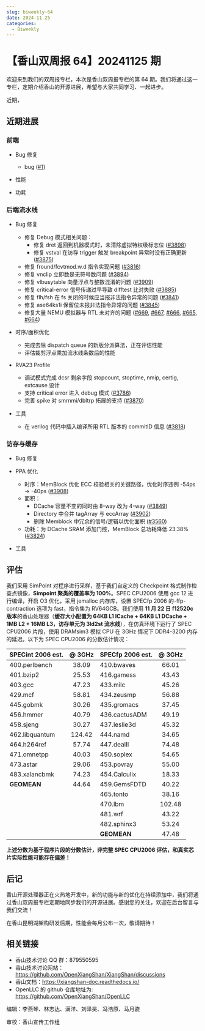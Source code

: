 ```yaml
---
slug: biweekly-64
date: 2024-11-25
categories:
  - Biweekly
---
```


# 【香山双周报 64】20241125 期

欢迎来到我们的双周报专栏，本次是香山双周报专栏的第 64 期。我们将通过这一专栏，定期介绍香山的开源进展，希望与大家共同学习、一起进步。

近期，


<!-- more -->

## 近期进展

### 前端

- Bug 修复
    - bug ([#1](https://github.com/OpenXiangShan/XiangShan/pull/1))

- 性能

- 功耗

### 后端流水线

- Bug 修复
    - 修复 Debug 模式相关问题：
        - 修复 dret 返回到机器模式时，未清除虚拟特权级标志位 ([#3898](https://github.com/OpenXiangShan/XiangShan/pull/3898))
        - 修复 vstval 在访存 trigger 触发 breakpoint 异常时没有正确更新 ([#3875](https://github.com/OpenXiangShan/XiangShan/pull/3875))
    - 修复 fround/fcvtmod.w.d 指令实现问题 ([#3816](https://github.com/OpenXiangShan/XiangShan/pull/3816))
    - 修复 vnclip 立即数是无符号数问题 ([#3894](https://github.com/OpenXiangShan/XiangShan/pull/3894))
    - 修复 vlbusytable 向量浮点与整数混淆的问题 ([#3909](https://github.com/OpenXiangShan/XiangShan/pull/3909))
    - 修复 critical-error 信号传递过早导致 difftest 比对失败 ([#3885](https://github.com/OpenXiangShan/XiangShan/pull/3885))
    - 修复 flh/fsh 在 fs 关闭的时候应当报非法指令异常的问题 ([#3841](https://github.com/OpenXiangShan/XiangShan/pull/3841))
    - 修复 ase64ks1i 保留位未报非法指令异常的问题 ([#3845](https://github.com/OpenXiangShan/XiangShan/pull/3845))
    - 修复大量 NEMU 模拟器与 RTL 未对齐的问题 ([#669](https://github.com/OpenXiangShan/NEMU/pull/669), [#667](https://github.com/OpenXiangShan/NEMU/pull/667), [#666](https://github.com/OpenXiangShan/NEMU/pull/666), [#665](https://github.com/OpenXiangShan/NEMU/pull/665), [#664](https://github.com/OpenXiangShan/NEMU/pull/664))

- 时序/面积优化
    - 完成去除 dispatch queue 的新版分派算法，正在评估性能
    - 评估裁剪浮点乘加流水线条数后的性能

- RVA23 Profile
    - 调试模式完成 dcsr 剩余字段 stopcount, stoptime, nmip, certig, extcause 设计
    - 支持 critical error 进入 debug 模式 ([#3786](https://github.com/OpenXiangShan/XiangShan/pull/3786))
    - 完善 spike 对 smrnmi/dbltrp 拓展的支持 ([#3870](https://github.com/OpenXiangShan/XiangShan/pull/3870))

- 工具
    - 在 verilog 代码中插入编译所用 RTL 版本的 commitID 信息 ([#3818](https://github.com/OpenXiangShan/XiangShan/pull/3818))

### 访存与缓存

- Bug 修复

- PPA 优化
    - 时序：MemBlock 优化 ECC 校验相关的关键路径，优化时序违例 -54ps -> -40ps ([#3908](https://github.com/OpenXiangShan/XiangShan/pull/3908))
    - 面积：
      - DCache 容量不变的同时由 8-way 改为 4-way ([#3849](https://github.com/OpenXiangShan/XiangShan/pull/3849))
      - Directory 中合并 tagArray 与 eccArray ([#3902](https://github.com/OpenXiangShan/XiangShan/pull/3902))
      - 删除 Memblock 中冗余的信号/逻辑以优化面积 ([#3560](https://github.com/OpenXiangShan/XiangShan/pull/3560))
    - 功耗：为 DCache SRAM 添加门控，MemBlock 总功耗降低 23.38% ([#3824](https://github.com/OpenXiangShan/XiangShan/pull/3824))

- 工具



## 评估

我们采用 SimPoint 对程序进行采样，基于我们自定义的 Checkpoint 格式制作检查点镜像，**Simpoint 聚类的覆盖率为 100%**。SPEC CPU2006 使用 gcc 12 进行编译，开启 O3 优化，采用 jemalloc 内存库，设置 SPECfp 2006 的-ffp-contraction 选项为 fast，指令集为 RV64GCB。我们使用 **11 月 22 日 f12520c 版本**的香山处理器（**缓存大小配置为 64KB L1 ICache + 64KB L1 DCache + 1MB L2 + 16MB L3，访存单元为 3ld2st 流水线**），在仿真环境下运行了 SPEC CPU2006 片段，使用 DRAMsim3 模拟 CPU 在 3GHz 情况下 DDR4-3200 内存的延迟。以下为 SPEC CPU2006 的分数估计情况：

| SPECint 2006 est. | @ 3GHz | SPECfp 2006 est.  | @ 3GHz |
| :---------------- | :----: | :---------------- | :----: |
| 400.perlbench     | 38.09  | 410.bwaves        | 66.01  |
| 401.bzip2         | 25.53  | 416.gamess        | 43.43  |
| 403.gcc           | 47.23  | 433.milc          | 45.26  |
| 429.mcf           | 58.81  | 434.zeusmp        | 56.88  |
| 445.gobmk         | 30.26  | 435.gromacs       | 37.45  |
| 456.hmmer         | 40.79  | 436.cactusADM     | 49.19  |
| 458.sjeng         | 30.27  | 437.leslie3d      | 45.32  |
| 462.libquantum    | 124.42 | 444.namd          | 34.65  |
| 464.h264ref       | 57.74  | 447.dealII        | 74.48  |
| 471.omnetpp       | 40.03  | 450.soplex        | 54.65  |
| 473.astar         | 29.06  | 453.povray        | 55.00  |
| 483.xalancbmk     | 74.23  | 454.Calculix      | 18.33  |
| **GEOMEAN**       | 44.64  | 459.GemsFDTD      | 40.22  |
|                   |        | 465.tonto         | 38.16  |
|                   |        | 470.lbm           | 102.48 |
|                   |        | 481.wrf           | 43.22  |
|                   |        | 482.sphinx3       | 53.24  |
|                   |        | **GEOMEAN**       | 47.48  |

**上述分数为基于程序片段的分数估计，非完整 SPEC CPU2006 评估，和真实芯片实际性能可能存在偏差！**

## 后记

香山开源处理器正在火热地开发中，新的功能与新的优化在持续添加中，我们将通过香山双周报专栏定期地同步我们的开源进展。感谢您的关注，欢迎在后台留言与我们交流！

在香山昆明湖架构研发后期，性能会每月公布一次，敬请期待！

## 相关链接

* 香山技术讨论 QQ 群：879550595
* 香山技术讨论网站：https://github.com/OpenXiangShan/XiangShan/discussions
* 香山文档：https://xiangshan-doc.readthedocs.io/
* OpenLLC 的 github 仓库地址为: https://github.com/OpenXiangShan/OpenLLC

编辑：李燕琴、林志达、满洋、刘泽昊、冯浩原、马月骁

审校：香山宣传工作组
